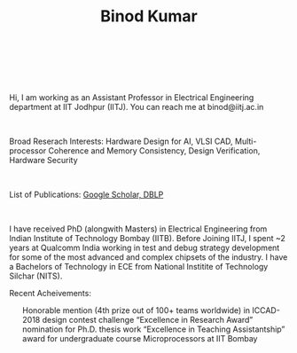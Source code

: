 <HTML>
  
  <header>
      <h1>Binod Kumar</h1>
  </header>
  <br>
 <br>
  <br>
  <body>
    <p>
Hi, I  am working as an Assistant Professor in Electrical Engineering department at IIT  Jodhpur (IITJ). You can reach me at binod@iitj.ac.in
    </p>
  
  <br>
  <p>Broad Reserach Interests: Hardware Design for AI, VLSI CAD, Multi-processor Coherence and Memory Consistency, Design Verification, Hardware Security </p>
    <br>
    
  List of Publications: <a href="https://scholar.google.co.in/citations?user=FtNL2bwAAAAJ&hl=en">Google  Scholar, <a href="https://dblp.uni-trier.de/pid/122/2136-1.html">DBLP</a>
  
<br>
 <p>   
I have received PhD (alongwith Masters) in Electrical Engineering from Indian Institute of Technology Bombay (IITB). Before Joining IITJ, I spent ~2 years at Qualcomm India working in test and debug strategy development for some of the most advanced and complex chipsets of the industry. I have a Bachelors of Technology in ECE from National Institite of Technology Silchar (NITS). </p>
Recent Acheivements:
    <ol>
    <il> Honorable mention (4th prize out of 100+ teams worldwide) in ICCAD-2018 design contest challenge </il>
    <il> “Excellence in Research Award” nomination for Ph.D. thesis work </il>
    <il> “Excellence in Teaching Assistantship” award for undergraduate course Microprocessors at IIT Bombay </il>
    </ol>
    
    
   
